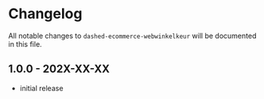 # Changelog

All notable changes to `dashed-ecommerce-webwinkelkeur` will be documented in this file.

## 1.0.0 - 202X-XX-XX

- initial release
